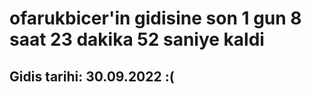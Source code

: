 # ofarukbicer'in gidisine son 1 gun 8 saat 23 dakika 52 saniye kaldi

## Gidis tarihi: 30.09.2022 :(